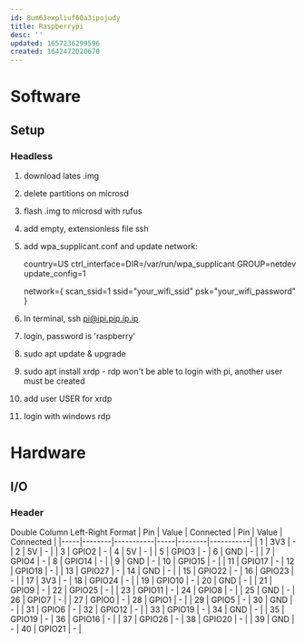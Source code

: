 ```yaml
---
id: 8um63expliuf60a3ipojudy
title: Raspberrypi
desc: ''
updated: 1657236299596
created: 1642472020670
---
```

# Software
## Setup
### Headless
1. download lates .img
2. delete partitions on microsd
3. flash .img to microsd with rufus
3. add empty, extensionless file ssh
4. add wpa_supplicant.conf and update network:

	country=US
	ctrl_interface=DIR=/var/run/wpa_supplicant GROUP=netdev
	update_config=1
	
	network={
	scan_ssid=1
	ssid="your_wifi_ssid"
	psk="your_wifi_password"
	}

5. In terminal, ssh pi@ipi.pip.ip.ip
6. login, password is 'raspberry'
7. sudo apt update & upgrade
8. sudo apt install xrdp - rdp won't be able to login with pi, another user must be created
9. add user USER for xrdp
10. login with windows rdp


# Hardware
## I/O
### Header
Double Column Left-Right Format
| Pin | Value  | Connected | Pin | Value  | Connected |
|-----|--------|-----------|-----|--------|-----------|
| 1   | 3V3    | -         | 2   | 5V     | -         |
| 3   | GPIO2  | -         | 4   | 5V     | -         |
| 5   | GPIO3  | -         | 6   | GND    | -         |
| 7   | GPIO4  | -         | 8   | GPIO14 | -         |
| 9   | GND    | -         | 10  | GPIO15 | -         |
| 11  | GPIO17 | -         | 12  | GPIO18 | -         |
| 13  | GPIO27 | -         | 14  | GND    | -         |
| 15  | GPIO22 | -         | 16  | GPIO23 | -         |
| 17  | 3V3    | -         | 18  | GPIO24 | -         |
| 19  | GPIO10 | -         | 20  | GND    | -         |
| 21  | GPIO9  | -         | 22  | GPIO25 | -         |
| 23  | GPIO11 | -         | 24  | GPIO8  | -         |
| 25  | GND    | -         | 26  | GPIO7  | -         |
| 27  | GPIO0  | -         | 28  | GPIO1  | -         |
| 29  | GPIO5  | -         | 30  | GND    | -         |
| 31  | GPIO6  | -         | 32  | GPIO12 | -         |
| 33  | GPIO19 | -         | 34  | GND    | -         |
| 35  | GPIO19 | -         | 36  | GPIO16 | -         |
| 37  | GPIO26 | -         | 38  | GPIO20 | -         |
| 39  | GND    | -         | 40  | GPIO21 | -         |
